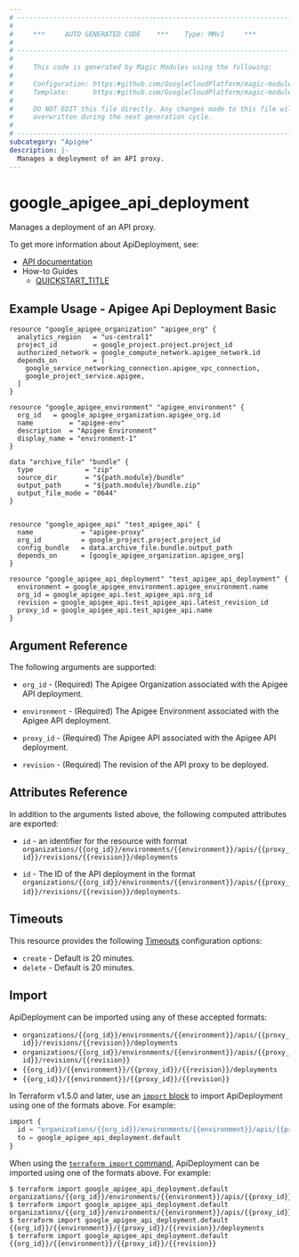 ```yaml
---
# ----------------------------------------------------------------------------
#
#     ***     AUTO GENERATED CODE    ***    Type: MMv1     ***
#
# ----------------------------------------------------------------------------
#
#     This code is generated by Magic Modules using the following:
#
#     Configuration: https:#github.com/GoogleCloudPlatform/magic-modules/tree/main/mmv1/products/apigee/ApiDeployment.yaml
#     Template:      https:#github.com/GoogleCloudPlatform/magic-modules/tree/main/mmv1/templates/terraform/resource.html.markdown.tmpl
#
#     DO NOT EDIT this file directly. Any changes made to this file will be
#     overwritten during the next generation cycle.
#
# ----------------------------------------------------------------------------
subcategory: "Apigee"
description: |-
  Manages a deployment of an API proxy.
---
```


# google_apigee_api_deployment

Manages a deployment of an API proxy.


To get more information about ApiDeployment, see:

* [API documentation](https://cloud.google.com/apigee/docs/reference/apis/apigee/rest/v1/organizations.environments.apis.revisions.deployments)
* How-to Guides
    * [QUICKSTART_TITLE](https://cloud.google.com/apigee/docs/api-platform/deploy/ui-deploy-overview)

## Example Usage - Apigee Api Deployment Basic


```hcl
resource "google_apigee_organization" "apigee_org" {
  analytics_region   = "us-central1"
  project_id         = google_project.project.project_id
  authorized_network = google_compute_network.apigee_network.id
  depends_on         = [
    google_service_networking_connection.apigee_vpc_connection,
    google_project_service.apigee,
  ]
}

resource "google_apigee_environment" "apigee_environment" {
  org_id   = google_apigee_organization.apigee_org.id
  name         = "apigee-env"
  description  = "Apigee Environment"
  display_name = "environment-1"
}

data "archive_file" "bundle" {
  type             = "zip"
  source_dir       = "${path.module}/bundle"
  output_path      = "${path.module}/bundle.zip"
  output_file_mode = "0644"
}


resource "google_apigee_api" "test_apigee_api" {
  name            = "apigee-proxy"
  org_id          = google_project.project.project_id
  config_bundle   = data.archive_file.bundle.output_path
  depends_on      = [google_apigee_organization.apigee_org]
}

resource "google_apigee_api_deployment" "test_apigee_api_deployment" {
  environment = google_apigee_environment.apigee_environment.name
  org_id = google_apigee_api.test_apigee_api.org_id
  revision = google_apigee_api.test_apigee_api.latest_revision_id
  proxy_id = google_apigee_api.test_apigee_api.name
}
```

## Argument Reference

The following arguments are supported:


* `org_id` -
  (Required)
  The Apigee Organization associated with the Apigee API deployment.

* `environment` -
  (Required)
  The Apigee Environment associated with the Apigee API deployment.

* `proxy_id` -
  (Required)
  The Apigee API associated with the Apigee API deployment.

* `revision` -
  (Required)
  The revision of the API proxy to be deployed.




## Attributes Reference

In addition to the arguments listed above, the following computed attributes are exported:

* `id` - an identifier for the resource with format `organizations/{{org_id}}/environments/{{environment}}/apis/{{proxy_id}}/revisions/{{revision}}/deployments`

* `id` -
  The ID of the API deployment in the format `organizations/{{org_id}}/environments/{{environment}}/apis/{{proxy_id}}/revisions/{{revision}}/deployments`.


## Timeouts

This resource provides the following
[Timeouts](https://developer.hashicorp.com/terraform/plugin/sdkv2/resources/retries-and-customizable-timeouts) configuration options:

- `create` - Default is 20 minutes.
- `delete` - Default is 20 minutes.

## Import


ApiDeployment can be imported using any of these accepted formats:

* `organizations/{{org_id}}/environments/{{environment}}/apis/{{proxy_id}}/revisions/{{revision}}/deployments`
* `organizations/{{org_id}}/environments/{{environment}}/apis/{{proxy_id}}/revisions/{{revision}}`
* `{{org_id}}/{{environment}}/{{proxy_id}}/{{revision}}/deployments`
* `{{org_id}}/{{environment}}/{{proxy_id}}/{{revision}}`


In Terraform v1.5.0 and later, use an [`import` block](https://developer.hashicorp.com/terraform/language/import) to import ApiDeployment using one of the formats above. For example:

```tf
import {
  id = "organizations/{{org_id}}/environments/{{environment}}/apis/{{proxy_id}}/revisions/{{revision}}/deployments"
  to = google_apigee_api_deployment.default
}
```

When using the [`terraform import` command](https://developer.hashicorp.com/terraform/cli/commands/import), ApiDeployment can be imported using one of the formats above. For example:

```
$ terraform import google_apigee_api_deployment.default organizations/{{org_id}}/environments/{{environment}}/apis/{{proxy_id}}/revisions/{{revision}}/deployments
$ terraform import google_apigee_api_deployment.default organizations/{{org_id}}/environments/{{environment}}/apis/{{proxy_id}}/revisions/{{revision}}
$ terraform import google_apigee_api_deployment.default {{org_id}}/{{environment}}/{{proxy_id}}/{{revision}}/deployments
$ terraform import google_apigee_api_deployment.default {{org_id}}/{{environment}}/{{proxy_id}}/{{revision}}
```
